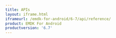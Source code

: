 ```yaml
---
title: APIs
layout: iframe.html
iframeurl: /emdk-for-android/6-7/api/reference/
product: EMDK For Android
productversion: '6.7'
---
```















